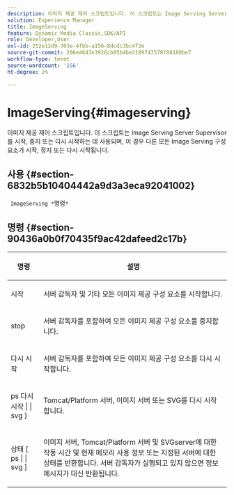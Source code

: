 ```yaml
---
description: 이미지 제공 제어 스크립트입니다. 이 스크립트는 Image Serving Server Supervisor를 시작, 중지 또는 다시 시작하는 데 사용되며, 이 경우 다른 모든 Image Serving 구성 요소가 시작, 정지 또는 다시 시작됩니다.
solution: Experience Manager
title: ImageServing
feature: Dynamic Media Classic,SDK/API
role: Developer,User
exl-id: 252e12d9-703e-4fbb-a156-8dcdc3bc4f2e
source-git-commit: 206e4643e3926cb85b4be2189743578f88180be7
workflow-type: tm+mt
source-wordcount: '156'
ht-degree: 2%

---
```


# ImageServing{#imageserving}

이미지 제공 제어 스크립트입니다. 이 스크립트는 Image Serving Server Supervisor를 시작, 중지 또는 다시 시작하는 데 사용되며, 이 경우 다른 모든 Image Serving 구성 요소가 시작, 정지 또는 다시 시작됩니다.

## 사용 {#section-6832b5b10404442a9d3a3eca92041002}

` ImageServing *`명령`*`

## 명령 {#section-90436a0b0f70435f9ac42dafeed2c17b}

<table id="table_692C6A043F9747C88929FF20373EC88C"> 
 <thead> 
  <tr> 
   <th colname="col1" class="entry"> <p>명령 </p> </th> 
   <th colname="col2" class="entry"> <p>설명 </p> </th> 
  </tr> 
 </thead>
 <tbody> 
  <tr> 
   <td colname="col1"> <p> <span class="codeph"> 시작 </span> </p> </td> 
   <td colname="col2"> <p> 서버 감독자 및 기타 모든 이미지 제공 구성 요소를 시작합니다. </p> </td> 
  </tr> 
  <tr> 
   <td colname="col1"> <p> <span class="codeph"> stop  </span> </p> </td> 
   <td colname="col2"> <p> 서버 감독자를 포함하여 모든 이미지 제공 구성 요소를 중지합니다. </p> </td> 
  </tr> 
  <tr> 
   <td colname="col1"> <p> <span class="codeph"> 다시 시작 </span> </p> </td> 
   <td colname="col2"> <p>서버 감독자를 포함하여 모든 이미지 제공 구성 요소를 다시 시작합니다. </p> </td> 
  </tr> 
  <tr> 
   <td colname="col1"> <p> <span class="codeph"> ps 다시 시작 | | svg }  </span> </p> </td> 
   <td colname="col2"> <p> Tomcat/Platform 서버, 이미지 서버 또는 SVG를 다시 시작합니다. </p> </td> 
  </tr> 
  <tr> 
   <td colname="col1"> <p> <span class="codeph"> 상태 [ ps | | svg ]  </span> </p> </td> 
   <td colname="col2"> <p>이미지 서버, Tomcat/Platform 서버 및 SVGserver에 대한 작동 시간 및 현재 메모리 사용 정보 또는 지정된 서버에 대한 상태를 반환합니다. 서버 감독자가 실행되고 있지 않으면 정보 메시지가 대신 반환됩니다. </p> </td> 
  </tr> 
 </tbody> 
</table>
